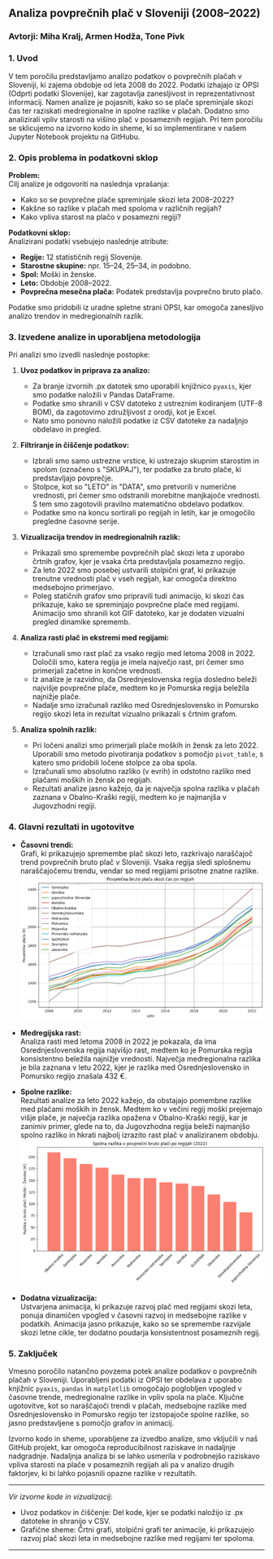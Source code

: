 ## Analiza povprečnih plač v Sloveniji (2008–2022)

### Avtorji: Miha Kralj, Armen Hodža, Tone Pivk

### 1. Uvod

V tem poročilu predstavljamo analizo podatkov o povprečnih plačah v Sloveniji, ki zajema obdobje od leta 2008 do 2022. Podatki izhajajo iz OPSI (Odprti podatki Slovenije), kar zagotavlja zanesljivost in reprezentativnost informacij. Namen analize je pojasniti, kako so se plače spreminjale skozi čas ter raziskati medregionalne in spolne razlike v plačah. Dodatno smo analizirali vpliv starosti na višino plač v posameznih regijah. Pri tem poročilu se sklicujemo na izvorno kodo in sheme, ki so implementirane v našem Jupyter Notebook projektu na GitHubu.

### 2. Opis problema in podatkovni sklop

**Problem:**  
Cilj analize je odgovoriti na naslednja vprašanja:
- Kako so se povprečne plače spreminjale skozi leta 2008–2022?
- Kakšne so razlike v plačah med spoloma v različnih regijah?
- Kako vpliva starost na plačo v posamezni regiji?

**Podatkovni sklop:**  
Analizirani podatki vsebujejo naslednje atribute:
- **Regije:** 12 statističnih regij Slovenije.
- **Starostne skupine:** npr. 15–24, 25–34, in podobno.
- **Spol:** Moški in ženske.
- **Leto:** Obdobje 2008–2022.
- **Povprečna mesečna plača:** Podatek predstavlja povprečno bruto plačo.

Podatke smo pridobili iz uradne spletne strani OPSI, kar omogoča zanesljivo analizo trendov in medregionalnih razlik.

### 3. Izvedene analize in uporabljena metodologija

Pri analizi smo izvedli naslednje postopke:

1. **Uvoz podatkov in priprava za analizo:**  
   - Za branje izvornih .px datotek smo uporabili knjižnico `pyaxis`, kjer smo podatke naložili v Pandas DataFrame.
   - Podatke smo shranili v CSV datoteko z ustreznim kodiranjem (UTF-8 BOM), da zagotovimo združljivost z orodji, kot je Excel.
   - Nato smo ponovno naložili podatke iz CSV datoteke za nadaljnjo obdelavo in pregled.

2. **Filtriranje in čiščenje podatkov:**  
   - Izbrali smo samo ustrezne vrstice, ki ustrezajo skupnim starostim in spolom (označeno s "SKUPAJ"), ter podatke za bruto plače, ki predstavljajo povprečje.
   - Stolpce, kot so "LETO" in "DATA", smo pretvorili v numerične vrednosti, pri čemer smo odstranili morebitne manjkajoče vrednosti. S tem smo zagotovili pravilno matematično obdelavo podatkov.
   - Podatke smo na koncu sortirali po regijah in letih, kar je omogočilo pregledne časovne serije.

3. **Vizualizacija trendov in medregionalnih razlik:**  
   - Prikazali smo spremembe povprečnih plač skozi leta z uporabo črtnih grafov, kjer je vsaka črta predstavljala posamezno regijo.
   - Za leto 2022 smo posebej ustvarili stolpični graf, ki prikazuje trenutne vrednosti plač v vseh regijah, kar omogoča direktno medsebojno primerjavo.
   - Poleg statičnih grafov smo pripravili tudi animacijo, ki skozi čas prikazuje, kako se spreminjajo povprečne plače med regijami. Animacijo smo shranili kot GIF datoteko, kar je dodaten vizualni pregled dinamike sprememb.

4. **Analiza rasti plač in ekstremi med regijami:**  
   - Izračunali smo rast plač za vsako regijo med letoma 2008 in 2022. Določili smo, katera regija je imela največjo rast, pri čemer smo primerjali začetne in končne vrednosti.
   - Iz analize je razvidno, da Osrednjeslovenska regija dosledno beleži najvišje povprečne plače, medtem ko je Pomurska regija beležila najnižje plače.
   - Nadalje smo izračunali razliko med Osrednjeslovensko in Pomursko regijo skozi leta in rezultat vizualno prikazali s črtnim grafom.

5. **Analiza spolnih razlik:**  
   - Pri ločeni analizi smo primerjali plače moških in žensk za leto 2022. Uporabili smo metodo pivotiranja podatkov s pomočjo `pivot_table`, s katero smo pridobili ločene stolpce za oba spola.
   - Izračunali smo absolutno razliko (v evrih) in odstotno razliko med plačami moških in žensk po regijah.
   - Rezultati analize jasno kažejo, da je največja spolna razlika v plačah zaznana v Obalno-Kraški regiji, medtem ko je najmanjša v Jugovzhodni regiji.

### 4. Glavni rezultati in ugotovitve

- **Časovni trendi:**  
  Grafi, ki prikazujejo spremembe plač skozi leto, razkrivajo naraščajoč trend povprečnih bruto plač v Sloveniji. Vsaka regija sledi splošnemu naraščajočemu trendu, vendar so med regijami prisotne znatne razlike.  
  ![Graf povprečnih plač skozi čas](./slike/placa_casovni_trend.png)

- **Medregijska rast:**  
  Analiza rasti med letoma 2008 in 2022 je pokazala, da ima Osrednjeslovenska regija najvišjo rast, medtem ko je Pomurska regija konsistentno beležila najnižje vrednosti. Največja medregionalna razlika je bila zaznana v letu 2022, kjer je razlika med Osrednjeslovensko in Pomursko regijo znašala 432 €.

- **Spolne razlike:**  
  Rezultati analize za leto 2022 kažejo, da obstajajo pomembne razlike med plačami moških in žensk. Medtem ko v večini regij moški prejemajo višje plače, je največja razlika opažena v Obalno-Kraški regiji, kar je zanimiv primer, glede na to, da Jugovzhodna regija beleži najmanjšo spolno razliko in hkrati najbolj izrazito rast plač v analiziranem obdobju.  
  ![Graf spolnih razlik](./slike/spolne_razlike.png)

- **Dodatna vizualizacija:**  
  Ustvarjena animacija, ki prikazuje razvoj plač med regijami skozi leta, ponuja dinamičen vpogled v časovni razvoj in medsebojne razlike v podatkih. Animacija jasno prikazuje, kako so se spremembe razvijale skozi letne cikle, ter dodatno poudarja konsistentnost posameznih regij.

### 5. Zaključek

Vmesno poročilo natančno povzema potek analize podatkov o povprečnih plačah v Sloveniji. Uporabljeni podatki iz OPSI ter obdelava z uporabo knjižnic `pyaxis`, `pandas` in `matplotlib` omogočajo poglobljen vpogled v časovne trende, medregionalne razlike in vpliv spola na plače. Ključne ugotovitve, kot so naraščajoči trendi v plačah, medsebojne razlike med Osrednjeslovensko in Pomursko regijo ter izstopajoče spolne razlike, so jasno predstavljene s pomočjo grafov in animacij.

Izvorno kodo in sheme, uporabljene za izvedbo analize, smo vključili v naš GitHub projekt, kar omogoča reproducibilnost raziskave in nadaljnje nadgradnje. Nadaljnja analiza bi se lahko usmerila v podrobnejšo raziskavo vpliva starosti na plače v posameznih regijah ali pa v analizo drugih faktorjev, ki bi lahko pojasnili opazne razlike v rezultatih.

---

*Vir izvorne kode in vizualizacij:*  
- Uvoz podatkov in čiščenje: Del kode, kjer se podatki naložijo iz .px datoteke in shranijo v CSV.  
- Grafične sheme: Črtni grafi, stolpični grafi ter animacije, ki prikazujejo razvoj plač skozi leta in medsebojne razlike med regijami ter spoloma.

---



